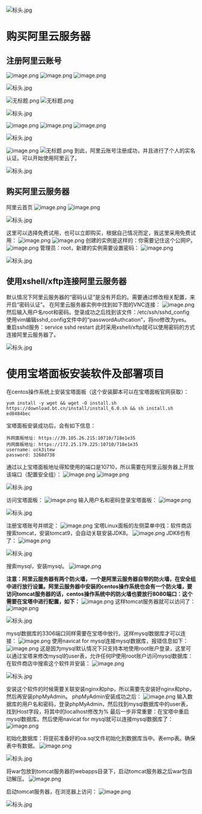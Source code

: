 ![标头.jpg](https://cdn.nlark.com/yuque/0/2023/jpeg/21376908/1692002570088-3338946f-42b3-4174-8910-7e749c31e950.jpeg#averageHue=%23f9f8f8&clientId=uc5a67c34-8a0d-4&from=paste&height=78&id=btjvR&originHeight=78&originWidth=1400&originalType=binary&ratio=1&rotation=0&showTitle=false&size=23158&status=done&style=shadow&taskId=u98709943-fd0b-4e51-821c-a3fc0aef219&title=&width=1400)
# 购买阿里云服务器
## 注册阿里云账号
![image.png](https://cdn.nlark.com/yuque/0/2023/png/21376908/1690343104889-d5a79aa1-5531-4dfe-931a-570d733b5c8f.png#averageHue=%23fbf8f6&clientId=ucbef7c07-5cc7-4&from=paste&height=367&id=u14853d11&originHeight=367&originWidth=832&originalType=binary&ratio=1&rotation=0&showTitle=false&size=65547&status=done&style=shadow&taskId=u71429d74-6b04-4c5b-8180-1dd721e5cbb&title=&width=832)
![image.png](https://cdn.nlark.com/yuque/0/2023/png/21376908/1690343146432-07d1d822-cd26-4cf3-8ee9-484874ba6719.png#averageHue=%23ede5dc&clientId=ucbef7c07-5cc7-4&from=paste&height=428&id=u75c9141a&originHeight=428&originWidth=1895&originalType=binary&ratio=1&rotation=0&showTitle=false&size=179229&status=done&style=shadow&taskId=ub023a55b-1b75-4109-8d49-1ba394f0724&title=&width=1895)
![image.png](https://cdn.nlark.com/yuque/0/2023/png/21376908/1690343197479-24cb1df5-a491-4a71-9714-44a962d9be8c.png#averageHue=%23f4ede7&clientId=ucbef7c07-5cc7-4&from=paste&height=725&id=u9765f88f&originHeight=725&originWidth=1740&originalType=binary&ratio=1&rotation=0&showTitle=false&size=356088&status=done&style=shadow&taskId=ud5f0d3fd-72b9-4199-8526-17c2293dbaf&title=&width=1740)

![标头.jpg](https://cdn.nlark.com/yuque/0/2023/jpeg/21376908/1692002570088-3338946f-42b3-4174-8910-7e749c31e950.jpeg#averageHue=%23f9f8f8&clientId=uc5a67c34-8a0d-4&from=paste&height=78&id=ZTNWm&originHeight=78&originWidth=1400&originalType=binary&ratio=1&rotation=0&showTitle=false&size=23158&status=done&style=shadow&taskId=u98709943-fd0b-4e51-821c-a3fc0aef219&title=&width=1400)

![无标题.png](https://cdn.nlark.com/yuque/0/2023/png/21376908/1690343625845-10aa1357-7fda-47c5-9652-e5220a0ac73e.png#averageHue=%23f3ede9&clientId=ucbef7c07-5cc7-4&from=paste&height=526&id=u7479d1fc&originHeight=526&originWidth=790&originalType=binary&ratio=1&rotation=0&showTitle=false&size=45512&status=done&style=shadow&taskId=udd58f28b-55fa-4761-a357-8d13401e504&title=&width=790)
![无标题.png](https://cdn.nlark.com/yuque/0/2023/png/21376908/1690343675300-2cfe0d16-a96c-4b60-8d57-fecb721ace09.png#averageHue=%23fef6f0&clientId=ucbef7c07-5cc7-4&from=paste&height=506&id=u482c2d26&originHeight=506&originWidth=762&originalType=binary&ratio=1&rotation=0&showTitle=false&size=13023&status=done&style=shadow&taskId=uf1fa1f9b-6861-4baf-8944-43a24899252&title=&width=762)

![标头.jpg](https://cdn.nlark.com/yuque/0/2023/jpeg/21376908/1692002570088-3338946f-42b3-4174-8910-7e749c31e950.jpeg#averageHue=%23f9f8f8&clientId=uc5a67c34-8a0d-4&from=paste&height=78&id=xbiX7&originHeight=78&originWidth=1400&originalType=binary&ratio=1&rotation=0&showTitle=false&size=23158&status=done&style=shadow&taskId=u98709943-fd0b-4e51-821c-a3fc0aef219&title=&width=1400)

![image.png](https://cdn.nlark.com/yuque/0/2023/png/21376908/1690343325117-185ea4fc-b679-4aae-8647-d4c367302092.png#averageHue=%23fcf5ef&clientId=ucbef7c07-5cc7-4&from=paste&height=625&id=u615ac640&originHeight=625&originWidth=1878&originalType=binary&ratio=1&rotation=0&showTitle=false&size=135148&status=done&style=shadow&taskId=u3b870199-3b20-4d46-aa1f-35186f792f5&title=&width=1878)
![image.png](https://cdn.nlark.com/yuque/0/2023/png/21376908/1690343356484-04f7b7bb-e782-45cf-8ffe-7697e7a5ebcc.png#averageHue=%23fdfcfb&clientId=ucbef7c07-5cc7-4&from=paste&height=548&id=uf9de3455&originHeight=548&originWidth=1800&originalType=binary&ratio=1&rotation=0&showTitle=false&size=53512&status=done&style=shadow&taskId=u89f99aa7-d012-49e8-9778-63bd3577840&title=&width=1800)
![image.png](https://cdn.nlark.com/yuque/0/2023/png/21376908/1690343392778-7d97b811-4745-48f9-ae4d-ca1366cbb79d.png#averageHue=%23e5e3e2&clientId=ucbef7c07-5cc7-4&from=paste&height=429&id=u256ab0d6&originHeight=429&originWidth=801&originalType=binary&ratio=1&rotation=0&showTitle=false&size=16779&status=done&style=shadow&taskId=u7254fa4f-1765-4440-82f6-8faf09bec89&title=&width=801)

![标头.jpg](https://cdn.nlark.com/yuque/0/2023/jpeg/21376908/1692002570088-3338946f-42b3-4174-8910-7e749c31e950.jpeg#averageHue=%23f9f8f8&clientId=uc5a67c34-8a0d-4&from=paste&height=78&id=asHz9&originHeight=78&originWidth=1400&originalType=binary&ratio=1&rotation=0&showTitle=false&size=23158&status=done&style=shadow&taskId=u98709943-fd0b-4e51-821c-a3fc0aef219&title=&width=1400)

![image.png](https://cdn.nlark.com/yuque/0/2023/png/21376908/1690343411255-1f702ec7-ebc5-46a2-b0c2-50d7989722ee.png#averageHue=%23a78e63&clientId=ucbef7c07-5cc7-4&from=paste&height=534&id=u68137229&originHeight=534&originWidth=723&originalType=binary&ratio=1&rotation=0&showTitle=false&size=324517&status=done&style=shadow&taskId=u716d1e71-5033-4cee-a895-06e3bfbcb4d&title=&width=723)
![无标题.png](https://cdn.nlark.com/yuque/0/2023/png/21376908/1690343713493-c69a8008-66d8-4616-bb1d-81e3870bd057.png#averageHue=%23e1dab1&clientId=ucbef7c07-5cc7-4&from=paste&height=745&id=ub25af567&originHeight=745&originWidth=1073&originalType=binary&ratio=1&rotation=0&showTitle=false&size=52892&status=done&style=shadow&taskId=ubf3bed12-1df2-4526-bc90-39f556dcb8b&title=&width=1073)
到此，阿里云账号注册成功，并且进行了个人的实名认证。可以开始使用阿里云了。

![标头.jpg](https://cdn.nlark.com/yuque/0/2023/jpeg/21376908/1692002570088-3338946f-42b3-4174-8910-7e749c31e950.jpeg#averageHue=%23f9f8f8&clientId=uc5a67c34-8a0d-4&from=paste&height=78&id=tQTBb&originHeight=78&originWidth=1400&originalType=binary&ratio=1&rotation=0&showTitle=false&size=23158&status=done&style=shadow&taskId=u98709943-fd0b-4e51-821c-a3fc0aef219&title=&width=1400)
## 购买阿里云服务器
阿里云首页
![image.png](https://cdn.nlark.com/yuque/0/2023/png/21376908/1690348330933-ca4785ce-cbcb-44db-a188-01f873af5ecb.png#averageHue=%23e6dfba&clientId=ucbef7c07-5cc7-4&from=paste&height=666&id=u1220d896&originHeight=666&originWidth=959&originalType=binary&ratio=1&rotation=0&showTitle=false&size=77099&status=done&style=shadow&taskId=ucf2d4be1-1f84-4ef9-9b81-61023801c2c&title=&width=959)
![image.png](https://cdn.nlark.com/yuque/0/2023/png/21376908/1690348444343-4f42456f-efd1-4d54-892e-e659869660aa.png#averageHue=%23f8f3ee&clientId=ucbef7c07-5cc7-4&from=paste&height=590&id=ud9f4ec4d&originHeight=590&originWidth=1013&originalType=binary&ratio=1&rotation=0&showTitle=false&size=338184&status=done&style=shadow&taskId=u217ce0cc-e1dd-4b35-bea3-0a033260f65&title=&width=1013)

![标头.jpg](https://cdn.nlark.com/yuque/0/2023/jpeg/21376908/1692002570088-3338946f-42b3-4174-8910-7e749c31e950.jpeg#averageHue=%23f9f8f8&clientId=uc5a67c34-8a0d-4&from=paste&height=78&id=taYqk&originHeight=78&originWidth=1400&originalType=binary&ratio=1&rotation=0&showTitle=false&size=23158&status=done&style=shadow&taskId=u98709943-fd0b-4e51-821c-a3fc0aef219&title=&width=1400)

这里可以选择免费试用，也可以立即购买，根据自己情况而定，我这里采用免费试用：
![image.png](https://cdn.nlark.com/yuque/0/2023/png/21376908/1690350761704-8bd038aa-c4dc-4757-88de-45078a0e8f7e.png#averageHue=%23fcf7f6&clientId=ucbef7c07-5cc7-4&from=paste&height=741&id=ua858199e&originHeight=741&originWidth=1187&originalType=binary&ratio=1&rotation=0&showTitle=false&size=84903&status=done&style=shadow&taskId=ucee7fdac-0ed6-48b2-ab89-ba6fb4ed370&title=&width=1187)
![image.png](https://cdn.nlark.com/yuque/0/2023/png/21376908/1690350817138-da4afa6d-0682-48a1-8f9b-795b90d7f5c4.png#averageHue=%23fbf8f7&clientId=ucbef7c07-5cc7-4&from=paste&height=430&id=u461277c8&originHeight=430&originWidth=1083&originalType=binary&ratio=1&rotation=0&showTitle=false&size=61888&status=done&style=shadow&taskId=u3d5dca9b-2eaf-4488-ae6e-cf4907b8df3&title=&width=1083)
创建的实例是这样的：你需要记住这个公网IP。
![image.png](https://cdn.nlark.com/yuque/0/2023/png/21376908/1690440018470-f457bd16-6d75-4809-81d1-6fe40b14197c.png#averageHue=%23fcfcfb&clientId=u7880c852-8714-4&from=paste&height=407&id=u15d221df&originHeight=407&originWidth=1850&originalType=binary&ratio=1&rotation=0&showTitle=false&size=55446&status=done&style=shadow&taskId=u351a4ba3-bf7b-481a-a368-471961afab8&title=&width=1850)
管理员：root，新建的实例需要设置密码：
![image.png](https://cdn.nlark.com/yuque/0/2023/png/21376908/1690440075999-32ec9939-c3ad-4723-84a2-023391ccac84.png#averageHue=%23f7f7f6&clientId=u7880c852-8714-4&from=paste&height=636&id=u39512717&originHeight=636&originWidth=769&originalType=binary&ratio=1&rotation=0&showTitle=false&size=68328&status=done&style=shadow&taskId=u322d7b15-88a1-41a5-8db7-93c3d6884c1&title=&width=769)

![标头.jpg](https://cdn.nlark.com/yuque/0/2023/jpeg/21376908/1692002570088-3338946f-42b3-4174-8910-7e749c31e950.jpeg#averageHue=%23f9f8f8&clientId=uc5a67c34-8a0d-4&from=paste&height=78&id=py6HV&originHeight=78&originWidth=1400&originalType=binary&ratio=1&rotation=0&showTitle=false&size=23158&status=done&style=shadow&taskId=u98709943-fd0b-4e51-821c-a3fc0aef219&title=&width=1400)
## 使用xshell/xftp连接阿里云服务器
默认情况下阿里云服务器的“密码认证”是没有开启的。需要通过修改相关配置，来开启“密码认证”。
在阿里云服务器实例中找到如下图的VNC连接：
![image.png](https://cdn.nlark.com/yuque/0/2023/png/21376908/1690447058866-5c65c41d-b349-4357-af13-90e89ccbe1e0.png#averageHue=%23fbfbfa&clientId=u7880c852-8714-4&from=paste&height=454&id=udb18f5de&originHeight=454&originWidth=1593&originalType=binary&ratio=1&rotation=0&showTitle=false&size=67094&status=done&style=shadow&taskId=uda0b41b5-d4e2-4762-9e77-2d3185d1bc5&title=&width=1593)
然后输入用户名root和密码。登录成功之后找到该文件：/etc/ssh/sshd_config
使用vim编辑sshd_config文件中的“passwordAuthcation”，将no修改为yes。
重启sshd服务：service sshd restart
此时采用xshell/xftp就可以使用密码的方式连接阿里云服务器了。

![标头.jpg](https://cdn.nlark.com/yuque/0/2023/jpeg/21376908/1692002570088-3338946f-42b3-4174-8910-7e749c31e950.jpeg#averageHue=%23f9f8f8&clientId=uc5a67c34-8a0d-4&from=paste&height=78&id=a7nUz&originHeight=78&originWidth=1400&originalType=binary&ratio=1&rotation=0&showTitle=false&size=23158&status=done&style=shadow&taskId=u98709943-fd0b-4e51-821c-a3fc0aef219&title=&width=1400)
# 使用宝塔面板安装软件及部署项目
在centos操作系统上安装宝塔面板（这个安装脚本可以在宝塔面板官网获取）：
```shell
yum install -y wget && wget -O install.sh https://download.bt.cn/install/install_6.0.sh && sh install.sh ed8484bec
```
宝塔面板安装成功后，会有如下信息：
```
外网面板地址: https://39.105.26.215:10710/718e1e35
内网面板地址: https://172.25.179.225:10710/718e1e35
username: uck3itew
password: 3268d738
```
通过以上宝塔面板地址得知使用的端口是10710，所以需要在阿里云服务器上开放该端口（配置安全组）：
![image.png](https://cdn.nlark.com/yuque/0/2023/png/21376908/1690447528154-624e070d-f9df-4f37-9df1-38b7cdaa2a7d.png#averageHue=%23fdfdfc&clientId=u7880c852-8714-4&from=paste&height=674&id=ua3de78e7&originHeight=674&originWidth=1798&originalType=binary&ratio=1&rotation=0&showTitle=false&size=53910&status=done&style=shadow&taskId=uce998c14-84c5-4b1d-a35a-1dcbdcda4a8&title=&width=1798)
![image.png](https://cdn.nlark.com/yuque/0/2023/png/21376908/1690447563332-1e2f5a47-74ec-48b4-8614-c94f842b852a.png#averageHue=%23fdfbfa&clientId=u7880c852-8714-4&from=paste&height=365&id=u24c4bbf8&originHeight=365&originWidth=1469&originalType=binary&ratio=1&rotation=0&showTitle=false&size=40525&status=done&style=shadow&taskId=u3dbec33c-93bf-494f-bd2d-5fbcd9e38ef&title=&width=1469)

![标头.jpg](https://cdn.nlark.com/yuque/0/2023/jpeg/21376908/1692002570088-3338946f-42b3-4174-8910-7e749c31e950.jpeg#averageHue=%23f9f8f8&clientId=uc5a67c34-8a0d-4&from=paste&height=78&id=idBEi&originHeight=78&originWidth=1400&originalType=binary&ratio=1&rotation=0&showTitle=false&size=23158&status=done&style=shadow&taskId=u98709943-fd0b-4e51-821c-a3fc0aef219&title=&width=1400)

访问宝塔面板：
![image.png](https://cdn.nlark.com/yuque/0/2023/png/21376908/1690451476044-defdafe4-6d95-4f77-8b06-947843b73c5c.png#averageHue=%23fefdfd&clientId=u7880c852-8714-4&from=paste&height=822&id=ua52b1434&originHeight=822&originWidth=1184&originalType=binary&ratio=1&rotation=0&showTitle=false&size=49847&status=done&style=shadow&taskId=u54b14bc2-8901-4720-b4bc-0e7962e8d60&title=&width=1184)
输入用户名和密码登录宝塔面板：
![image.png](https://cdn.nlark.com/yuque/0/2023/png/21376908/1690451497475-950766c3-36b9-4504-b2a4-8da094d2150b.png#averageHue=%23858585&clientId=u7880c852-8714-4&from=paste&height=633&id=uf8da85a6&originHeight=633&originWidth=680&originalType=binary&ratio=1&rotation=0&showTitle=false&size=20662&status=done&style=shadow&taskId=u08c79be3-3db3-4447-9443-a011fdae0c7&title=&width=680)

![标头.jpg](https://cdn.nlark.com/yuque/0/2023/jpeg/21376908/1692002570088-3338946f-42b3-4174-8910-7e749c31e950.jpeg#averageHue=%23f9f8f8&clientId=uc5a67c34-8a0d-4&from=paste&height=78&id=Yjus6&originHeight=78&originWidth=1400&originalType=binary&ratio=1&rotation=0&showTitle=false&size=23158&status=done&style=shadow&taskId=u98709943-fd0b-4e51-821c-a3fc0aef219&title=&width=1400)

注册宝塔账号并绑定：
![image.png](https://cdn.nlark.com/yuque/0/2023/png/21376908/1690451542486-fa1ac9d0-cedc-455a-9b88-4c26e7fece9e.png#averageHue=%23fcfcfb&clientId=u7880c852-8714-4&from=paste&height=644&id=ud2481acf&originHeight=644&originWidth=1384&originalType=binary&ratio=1&rotation=0&showTitle=false&size=55992&status=done&style=shadow&taskId=u5577051f-8c2e-4b9b-bb14-8905675b093&title=&width=1384)
宝塔Linux面板的左侧菜单中找：软件商店
搜索tomcat，安装tomcat9，会自动关联安装JDK8。
![image.png](https://cdn.nlark.com/yuque/0/2023/png/21376908/1690523617851-3b8906ad-6031-434b-bdee-665d53a8bf58.png#averageHue=%23fbf7f4&clientId=u2bdb69c5-937c-4&from=paste&height=527&id=uf7f46cb0&originHeight=527&originWidth=1704&originalType=binary&ratio=1&rotation=0&showTitle=false&size=73726&status=done&style=shadow&taskId=u6deed666-9d15-4187-8307-d59d4766e72&title=&width=1704)
JDK8也有了：
![image.png](https://cdn.nlark.com/yuque/0/2023/png/21376908/1690523670400-7b23a16f-6588-46b3-bc2d-5f0e32be4877.png#averageHue=%233b3835&clientId=u2bdb69c5-937c-4&from=paste&height=171&id=ubb3ee90a&originHeight=171&originWidth=461&originalType=binary&ratio=1&rotation=0&showTitle=false&size=11590&status=done&style=shadow&taskId=ucbe2deb7-e159-4fa3-8956-984823d7293&title=&width=461)

![标头.jpg](https://cdn.nlark.com/yuque/0/2023/jpeg/21376908/1692002570088-3338946f-42b3-4174-8910-7e749c31e950.jpeg#averageHue=%23f9f8f8&clientId=uc5a67c34-8a0d-4&from=paste&height=78&id=DNbXn&originHeight=78&originWidth=1400&originalType=binary&ratio=1&rotation=0&showTitle=false&size=23158&status=done&style=shadow&taskId=u98709943-fd0b-4e51-821c-a3fc0aef219&title=&width=1400)

搜索mysql，安装mysql。
![image.png](https://cdn.nlark.com/yuque/0/2023/png/21376908/1690523637808-4afe8111-f9f4-4cfc-9e0b-066ef72f0958.png#averageHue=%23fbf8f5&clientId=u2bdb69c5-937c-4&from=paste&height=684&id=u14bd966a&originHeight=684&originWidth=1708&originalType=binary&ratio=1&rotation=0&showTitle=false&size=106873&status=done&style=shadow&taskId=u95bb4bbc-dec4-47e3-a6bd-072da313b84&title=&width=1708)

**注意：阿里云服务器有两个防火墙，一个是阿里云服务器自带的防火墙，在安全组中进行放行设置。阿里云服务器中安装的centos操作系统也会有一个防火墙，要访问tomcat服务器的话，centos操作系统中的防火墙也要放行8080端口：这个需要在宝塔中进行配置，如下：**
![image.png](https://cdn.nlark.com/yuque/0/2023/png/21376908/1690530429125-a95b0733-5b1e-452e-8212-ae9298c3bc59.png#averageHue=%23e3bf8c&clientId=u2bdb69c5-937c-4&from=paste&height=679&id=u30beb1e7&originHeight=679&originWidth=925&originalType=binary&ratio=1&rotation=0&showTitle=false&size=72252&status=done&style=shadow&taskId=u82361abf-a0bf-40ea-8d9b-580a9dbabce&title=&width=925)
这样tomcat服务器就可以访问了：
![image.png](https://cdn.nlark.com/yuque/0/2023/png/21376908/1690530464412-e3190370-3280-4ce2-a5b6-0d34acbda71d.png#averageHue=%23e8efc6&clientId=u2bdb69c5-937c-4&from=paste&height=505&id=u77a45881&originHeight=505&originWidth=981&originalType=binary&ratio=1&rotation=0&showTitle=false&size=73758&status=done&style=shadow&taskId=uee4af2ab-752c-431f-83f7-de41a1857ae&title=&width=981)

![标头.jpg](https://cdn.nlark.com/yuque/0/2023/jpeg/21376908/1692002570088-3338946f-42b3-4174-8910-7e749c31e950.jpeg#averageHue=%23f9f8f8&clientId=uc5a67c34-8a0d-4&from=paste&height=78&id=BV4sa&originHeight=78&originWidth=1400&originalType=binary&ratio=1&rotation=0&showTitle=false&size=23158&status=done&style=shadow&taskId=u98709943-fd0b-4e51-821c-a3fc0aef219&title=&width=1400)

mysql数据库的3306端口同样需要在宝塔中放行。这样mysql数据库才可以连接：
![image.png](https://cdn.nlark.com/yuque/0/2023/png/21376908/1690532202584-6d04c3be-1bc3-4da7-bcfe-406b48777c66.png#averageHue=%23fbf9f9&clientId=u2bdb69c5-937c-4&from=paste&height=495&id=u6149bc7f&originHeight=495&originWidth=869&originalType=binary&ratio=1&rotation=0&showTitle=false&size=38323&status=done&style=shadow&taskId=uc39c1c32-9460-439d-895d-48ed30a7f13&title=&width=869)
使用navicat for mysql连接mysql数据库，报错信息如下：
![image.png](https://cdn.nlark.com/yuque/0/2023/png/21376908/1690532666748-f6316f71-8754-4ac4-a75d-2bb197984760.png#averageHue=%23f2f0f0&clientId=u2bdb69c5-937c-4&from=paste&height=192&id=u9052f6ca&originHeight=192&originWidth=585&originalType=binary&ratio=1&rotation=0&showTitle=false&size=6853&status=done&style=shadow&taskId=u5d772a51-34e8-43e1-8ad6-d25f3181de1&title=&width=585)
这是因为mysql默认情况下只支持本地使用root账户登录，这里可以通过宝塔来修改mysql的user表，允许任何IP使用root账户访问mysql数据库：
在软件商店中搜索这个软件并安装：
![image.png](https://cdn.nlark.com/yuque/0/2023/png/21376908/1690532841097-e49fd840-c1f6-4a0e-9b63-e72808ad25e9.png#averageHue=%23fbfafa&clientId=u2bdb69c5-937c-4&from=paste&height=163&id=u77758a5a&originHeight=163&originWidth=740&originalType=binary&ratio=1&rotation=0&showTitle=false&size=9295&status=done&style=shadow&taskId=u3a793a23-716b-4d21-886e-eb50783e2eb&title=&width=740)

![标头.jpg](https://cdn.nlark.com/yuque/0/2023/jpeg/21376908/1692002570088-3338946f-42b3-4174-8910-7e749c31e950.jpeg#averageHue=%23f9f8f8&clientId=uc5a67c34-8a0d-4&from=paste&height=78&id=F25vE&originHeight=78&originWidth=1400&originalType=binary&ratio=1&rotation=0&showTitle=false&size=23158&status=done&style=shadow&taskId=u98709943-fd0b-4e51-821c-a3fc0aef219&title=&width=1400)

安装这个软件的时候需要关联安装nginx和php，所以需要先安装好nginx和php，然后再安装phpMyAdmin。
phpMyAdmin安装成功之后：
![image.png](https://cdn.nlark.com/yuque/0/2023/png/21376908/1690535462573-97c5331c-7ab2-4fea-92ed-ab213d9d6f7f.png#averageHue=%23b7b6b6&clientId=u2bdb69c5-937c-4&from=paste&height=566&id=u1d1f5464&originHeight=566&originWidth=1289&originalType=binary&ratio=1&rotation=0&showTitle=false&size=68583&status=done&style=shadow&taskId=u1ec403c9-29a8-419c-aeb3-db37acd501a&title=&width=1289)
输入数据库的用户名和密码，登录phpMyAdmin，然后找到mysql数据库中的user表，找到Host字段，将其中的localhost修改为%
最后一步非常重要：在宝塔中重启mysql数据库。然后使用navicat for mysql就可以连接mysql数据库了：
![image.png](https://cdn.nlark.com/yuque/0/2023/png/21376908/1690535601577-7c6bd592-8002-432b-9730-6a79cc77ef34.png#averageHue=%23fbfbfb&clientId=u2bdb69c5-937c-4&from=paste&height=484&id=u82363be7&originHeight=484&originWidth=759&originalType=binary&ratio=1&rotation=0&showTitle=false&size=17153&status=done&style=shadow&taskId=u5864bcd0-a033-4c32-89f8-6201195753e&title=&width=759)

初始化数据库：将提前准备好的oa.sql文件初始化到数据库当中。表emp表。确保表中有数据。
![image.png](https://cdn.nlark.com/yuque/0/2023/png/21376908/1690540767390-21091cce-de43-4d05-8101-5693b51c5067.png#averageHue=%23f6f6f5&clientId=u2bdb69c5-937c-4&from=paste&height=209&id=u699aef94&originHeight=209&originWidth=617&originalType=binary&ratio=1&rotation=0&showTitle=false&size=20164&status=done&style=shadow&taskId=u15cdd67b-b5df-45bf-9ab7-392c37ae7ef&title=&width=617)

![标头.jpg](https://cdn.nlark.com/yuque/0/2023/jpeg/21376908/1692002570088-3338946f-42b3-4174-8910-7e749c31e950.jpeg#averageHue=%23f9f8f8&clientId=uc5a67c34-8a0d-4&from=paste&height=78&id=fHenB&originHeight=78&originWidth=1400&originalType=binary&ratio=1&rotation=0&showTitle=false&size=23158&status=done&style=shadow&taskId=u98709943-fd0b-4e51-821c-a3fc0aef219&title=&width=1400)

将war包放到tomcat服务器的webapps目录下，启动tomcat服务器之后war包自动解压。
![image.png](https://cdn.nlark.com/yuque/0/2023/png/21376908/1690540783249-d2c54a01-a5db-494e-9716-b154d27d5bd4.png#averageHue=%23fafaf9&clientId=u2bdb69c5-937c-4&from=paste&height=489&id=u16d470ed&originHeight=489&originWidth=659&originalType=binary&ratio=1&rotation=0&showTitle=false&size=35367&status=done&style=shadow&taskId=ucfdc9b98-77ee-45ac-b323-5f62865ebb6&title=&width=659)

启动tomcat服务器，在浏览器上访问：
![image.png](https://cdn.nlark.com/yuque/0/2023/png/21376908/1690540746702-82a3d5e9-937e-444d-9127-fd448c9ef7ff.png#averageHue=%23fcfcfb&clientId=u2bdb69c5-937c-4&from=paste&height=243&id=u5f4c3adf&originHeight=243&originWidth=738&originalType=binary&ratio=1&rotation=0&showTitle=false&size=13649&status=done&style=shadow&taskId=ub0450e68-6494-4d5e-9a5f-9e8794df037&title=&width=738)

![标头.jpg](https://cdn.nlark.com/yuque/0/2023/jpeg/21376908/1692002570088-3338946f-42b3-4174-8910-7e749c31e950.jpeg#averageHue=%23f9f8f8&clientId=uc5a67c34-8a0d-4&from=paste&height=78&id=TqWu8&originHeight=78&originWidth=1400&originalType=binary&ratio=1&rotation=0&showTitle=false&size=23158&status=done&style=shadow&taskId=u98709943-fd0b-4e51-821c-a3fc0aef219&title=&width=1400)
